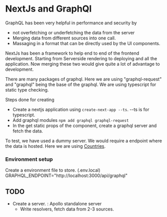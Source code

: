 # NextJs and GraphQl

GraphQL has been very helpful in performance and security by

- not overfetching or underfetching the data from the server
- Merging data from different sources into one call.
- Massaging in a format that can be directly used by the UI components.

NextJs has been a framework to help end to end of the frontend development. Starting from Serverside rendering to deploying and all the application. Now merging these two would give quite a lot of advantage to development.

There are many packages of graphql. Here we are using "graphql-request" and "graphql" being the base of the graphql. We are using typescript for static type checking.

Steps done for creating

- Create a nextjs application using `create-next-app --ts`. --ts is for typescript.
- Add graphql modules `npm add graphql graphql-request`
- In the get static props of the component, create a graphql server and fetch the data.

To test, we have used a dummy server. We would require a endpoint where the data is hosted. Here we are using [Countries](http://localhost:3000/api/graphql).

### Environment setup

Create a environment file to store. (.env.local)
GRAPHQL_ENDPOINT="http://localhost:3000/api/graphql"

## TODO

- Create a server. : Apollo standalone server
  - Write resolvers, fetch data from 2-3 sources.
